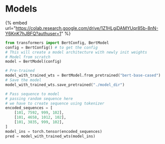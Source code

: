 # Models

{% embed url="https://colab.research.google.com/drive/1Z1HLgjDAMYUqr85b-8nN-Y6KnK7hJBFQ?authuser=1" %}

```python
from transformers import BertConfig, BertModel
config = BertConfig() # to get the config
# This will create a model architecture with newly init weights
# Model from scratch
model = BertModel(config) 

# Pre-trained
model_with_trained_wts = BertModel.from_pretrained("bert-base-cased")
# Save the model
model_with_trained_wts.save_pretrained("./model_dir")

# Pass sequence to model
# passing random sequence here
# we have to create sequence using tokenizer
encoded_sequences = [
    [101, 7592, 999, 102],
    [101, 4658, 1012, 102],
    [101, 3835, 999, 102],
]
model_ins = torch.tensor(encoded_sequences)
pred = model_with_trained_wts(model_ins)
```
